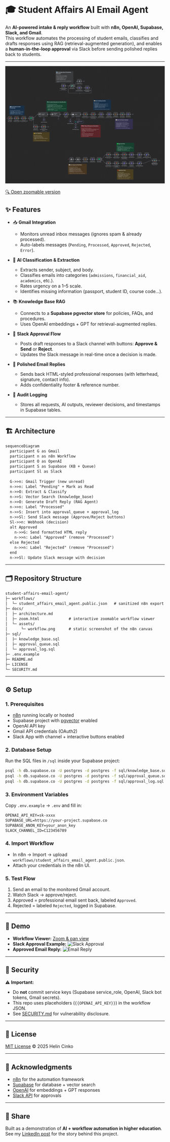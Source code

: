 


# 🎓 Student Affairs AI Email Agent  

An **AI-powered intake & reply workflow** built with **n8n, OpenAI, Supabase, Slack, and Gmail**.  
This workflow automates the processing of student emails, classifies and drafts responses using RAG (retrieval-augmented generation), and enables a **human-in-the-loop approval** via Slack before sending polished replies back to students.  

---
![Full Workflow](docs/assets/full_workflow.png)

[🔍 Open zoomable version](docs/zoom.html)

## ✨ Features  

- 📥 **Gmail Integration**  
  - Monitors unread inbox messages (ignores spam & already processed).  
  - Auto-labels messages (`Pending`, `Processed`, `Approved`, `Rejected`, `Error`).  

- 🧠 **AI Classification & Extraction**  
  - Extracts sender, subject, and body.  
  - Classifies emails into categories (`admissions`, `financial_aid`, `academics`, etc.).  
  - Rates urgency on a 1–5 scale.  
  - Identifies missing information (passport, student ID, course code…).  

- 📚 **Knowledge Base RAG**  
  - Connects to a **Supabase pgvector store** for policies, FAQs, and procedures.  
  - Uses OpenAI embeddings + GPT for retrieval-augmented replies.  

- 💬 **Slack Approval Flow**  
  - Posts draft responses to a Slack channel with buttons: **Approve & Send** or **Reject**.  
  - Updates the Slack message in real-time once a decision is made.  

- 📧 **Polished Email Replies**  
  - Sends back HTML-styled professional responses (with letterhead, signature, contact info).  
  - Adds confidentiality footer & reference number.  

- 📝 **Audit Logging**  
  - Stores all requests, AI outputs, reviewer decisions, and timestamps in Supabase tables.  

---

## 🏗️ Architecture  

```mermaid
sequenceDiagram
  participant G as Gmail
  participant n as n8n Workflow
  participant O as OpenAI
  participant S as Supabase (KB + Queue)
  participant Sl as Slack

  G->>n: Gmail Trigger (new unread)
  n->>n: Label "Pending" + Mark as Read
  n->>O: Extract & Classify
  n->>S: Vector Search (knowledge_base)
  n->>O: Generate Draft Reply (RAG Agent)
  n->>n: Label "Processed"
  n->>S: Insert into approval_queue + approval_log
  n->>Sl: Send Slack message (Approve/Reject buttons)
  Sl->>n: Webhook (decision)
  alt Approved
    n->>G: Send formatted HTML reply
    n->>n: Label "Approved" (remove "Processed")
  else Rejected
    n->>n: Label "Rejected" (remove "Processed")
  end
  n->>Sl: Update Slack message with decision
````

---

## 🗂️ Repository Structure

```
student-affairs-email-agent/
├─ workflows/
│  └─ student_affairs_email_agent.public.json   # sanitized n8n export
├─ docs/
│  ├─ architecture.md
│  ├─ zoom.html             # interactive zoomable workflow viewer
│  └─ assets/
│      └─ workflow.png      # static screenshot of the n8n canvas
├─ sql/
│  ├─ knowledge_base.sql
│  ├─ approval_queue.sql
│  └─ approval_log.sql
├─ .env.example
├─ README.md
├─ LICENSE
└─ SECURITY.md
```

---

## ⚙️ Setup

### 1. Prerequisites

* [n8n](https://n8n.io/) running locally or hosted
* Supabase project with [pgvector](https://supabase.com/docs/guides/database/extensions/pgvector) enabled
* OpenAI API key
* Gmail API credentials (OAuth2)
* Slack App with channel + interactive buttons enabled

### 2. Database Setup

Run the SQL files in `/sql` inside your Supabase project:

```bash
psql -h db.supabase.co -U postgres -d postgres -f sql/knowledge_base.sql
psql -h db.supabase.co -U postgres -d postgres -f sql/approval_queue.sql
psql -h db.supabase.co -U postgres -d postgres -f sql/approval_log.sql
```

### 3. Environment Variables

Copy `.env.example` → `.env` and fill in:

```env
OPENAI_API_KEY=sk-xxxx
SUPABASE_URL=https://your-project.supabase.co
SUPABASE_ANON_KEY=your_anon_key
SLACK_CHANNEL_ID=C123456789
```

### 4. Import Workflow

* In n8n → Import → upload `workflows/student_affairs_email_agent.public.json`.
* Attach your credentials in the n8n UI.

### 5. Test Flow

1. Send an email to the monitored Gmail account.
2. Watch Slack → approve/reject.
3. Approved = professional email sent back, labeled `Approved`.
4. Rejected = labeled `Rejected`, logged in Supabase.

---

## 📸 Demo

* **Workflow Viewer:** [Zoom & pan view](./docs/zoom.html)
* **Slack Approval Example:**
  ![Slack Approval](docs/assets/slack-approval.png)
* **Approved Email Reply:**
  ![Email Reply](docs/assets/email-reply.png)

---

## 🔐 Security

⚠️ **Important:**

* Do **not** commit service keys (Supabase service\_role, OpenAI, Slack bot tokens, Gmail secrets).
* This repo uses placeholders (`{{OPENAI_API_KEY}}`) in the workflow JSON.
* See [SECURITY.md](SECURITY.md) for vulnerability disclosure.

---

## 📜 License

[MIT License](./LICENSE) © 2025 Helin Cinko

---

## 🙌 Acknowledgments

* [n8n](https://n8n.io/) for the automation framework
* [Supabase](https://supabase.com/) for database + vector search
* [OpenAI](https://openai.com/) for embeddings + GPT responses
* [Slack API](https://api.slack.com/) for approvals

---

## 🚀 Share

Built as a demonstration of **AI + workflow automation in higher education**.
See my [LinkedIn post](#) for the story behind this project.

```
